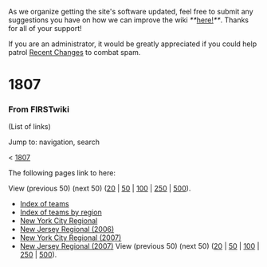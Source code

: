 As we organize getting the site's software updated, feel free to submit any
suggestions you have on how we can improve the wiki
_**_[here!](/index.php/User:Hallry/Suggestions "User:Hallry/Suggestions"
)_**_. Thanks for all of your support!

If you are an administrator, it would be greatly appreciated if you could help
patrol [Recent Changes](/index.php/Special:Recentchanges
"Special:Recentchanges" ) to combat spam.

# 1807

### From FIRSTwiki

(List of links)

Jump to: navigation, search

&lt; [1807](/index.php?title=1807&redirect=no "1807" )  

The following pages link to here:

View (previous 50) (next 50)
([20](/index.php?title=Special:Whatlinkshere/1807&limit=20&from=0
"Special:Whatlinkshere/1807" ) |
[50](/index.php?title=Special:Whatlinkshere/1807&limit=50&from=0
"Special:Whatlinkshere/1807" ) |
[100](/index.php?title=Special:Whatlinkshere/1807&limit=100&from=0
"Special:Whatlinkshere/1807" ) |
[250](/index.php?title=Special:Whatlinkshere/1807&limit=250&from=0
"Special:Whatlinkshere/1807" ) |
[500](/index.php?title=Special:Whatlinkshere/1807&limit=500&from=0
"Special:Whatlinkshere/1807" )).

  * [Index of teams](/index.php/Index_of_teams "Index of teams" )
  * [Index of teams by region](/index.php/Index_of_teams_by_region "Index of teams by region" )
  * [New York City Regional](/index.php/New_York_City_Regional "New York City Regional" )
  * [New Jersey Regional (2006)](/index.php/New_Jersey_Regional_%282006%29 "New Jersey Regional \(2006\)" )
  * [New York City Regional (2007)](/index.php/New_York_City_Regional_%282007%29 "New York City Regional \(2007\)" )
  * [New Jersey Regional (2007)](/index.php/New_Jersey_Regional_%282007%29 "New Jersey Regional \(2007\)" )
View (previous 50) (next 50)
([20](/index.php?title=Special:Whatlinkshere/1807&limit=20&from=0
"Special:Whatlinkshere/1807" ) |
[50](/index.php?title=Special:Whatlinkshere/1807&limit=50&from=0
"Special:Whatlinkshere/1807" ) |
[100](/index.php?title=Special:Whatlinkshere/1807&limit=100&from=0
"Special:Whatlinkshere/1807" ) |
[250](/index.php?title=Special:Whatlinkshere/1807&limit=250&from=0
"Special:Whatlinkshere/1807" ) |
[500](/index.php?title=Special:Whatlinkshere/1807&limit=500&from=0
"Special:Whatlinkshere/1807" )).

